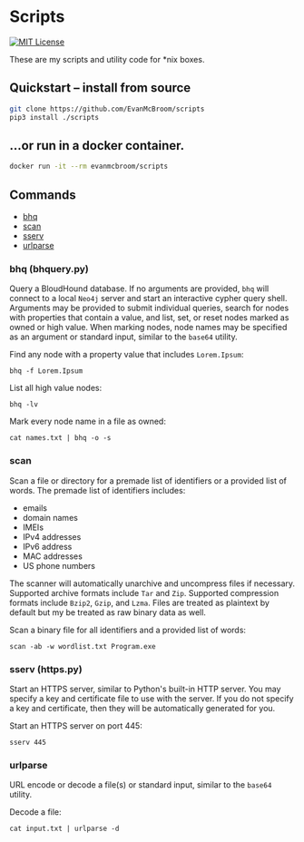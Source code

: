 # Scripts

[![MIT License](https://img.shields.io/badge/license-MIT-blue.svg?style=flat)](LICENSE)

These are my scripts and utility code for \*nix boxes.

## Quickstart &ndash; install from source

```bash
git clone https://github.com/EvanMcBroom/scripts
pip3 install ./scripts
```

## ...or run in a docker container.

```bash
docker run -it --rm evanmcbroom/scripts
```

## Commands

- [bhq](#scan)
- [scan](#scan)
- [sserv](#sserv)
- [urlparse](#urlparse)

### bhq (bhquery.py)

Query a BloudHound database.
If no arguments are provided, `bhq` will connect to a local `Neo4j` server and start an interactive cypher query shell.
Arguments may be provided to submit individual queries, search for nodes with properties that contain a value, and list, set, or reset nodes marked as owned or high value.
When marking nodes, node names may be specified as an argument or standard input, similar to the `base64` utility.

Find any node with a property value that includes `Lorem.Ipsum`:
```
bhq -f Lorem.Ipsum
```

List all high value nodes:
```
bhq -lv
```

Mark every node name in a file as owned:
```
cat names.txt | bhq -o -s
```

### scan

Scan a file or directory for a premade list of identifiers or a provided list of words.
The premade list of identifiers includes:
- emails
- domain names
- IMEIs
- IPv4 addresses
- IPv6 address
- MAC addresses
- US phone numbers

The scanner will automatically unarchive and uncompress files if necessary.
Supported archive formats include `Tar` and `Zip`.
Supported compression formats include `Bzip2`, `Gzip`, and `Lzma`.
Files are treated as plaintext by default but my be treated as raw binary data as well.

Scan a binary file for all identifiers and a provided list of words:
```
scan -ab -w wordlist.txt Program.exe
```

### sserv (https.py)

Start an HTTPS server, similar to Python's built-in HTTP server.
You may specify a key and certificate file to use with the server.
If you do not specify a key and certificate, then they will be automatically generated for you.

Start an HTTPS server on port 445:
```
sserv 445
```

### urlparse

URL encode or decode a file(s) or standard input, similar to the `base64` utility.

Decode a file:
```
cat input.txt | urlparse -d
```